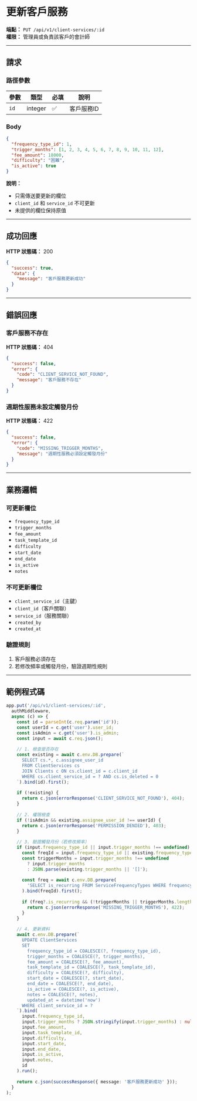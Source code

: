# 更新客戶服務

**端點：** `PUT /api/v1/client-services/:id`  
**權限：** 管理員或負責該客戶的會計師

---

## 請求

### 路徑參數
| 參數 | 類型 | 必填 | 說明 |
|-----|------|------|------|
| `id` | integer | ✅ | 客戶服務ID |

### Body
```json
{
  "frequency_type_id": 1,
  "trigger_months": [1, 2, 3, 4, 5, 6, 7, 8, 9, 10, 11, 12],
  "fee_amount": 18000,
  "difficulty": "困難",
  "is_active": true
}
```

**說明：**
- 只需傳送要更新的欄位
- `client_id` 和 `service_id` 不可更新
- 未提供的欄位保持原值

---

## 成功回應

**HTTP 狀態碼：** 200

```json
{
  "success": true,
  "data": {
    "message": "客戶服務更新成功"
  }
}
```

---

## 錯誤回應

### 客戶服務不存在
**HTTP 狀態碼：** 404
```json
{
  "success": false,
  "error": {
    "code": "CLIENT_SERVICE_NOT_FOUND",
    "message": "客戶服務不存在"
  }
}
```

### 週期性服務未設定觸發月份
**HTTP 狀態碼：** 422
```json
{
  "success": false,
  "error": {
    "code": "MISSING_TRIGGER_MONTHS",
    "message": "週期性服務必須設定觸發月份"
  }
}
```

---

## 業務邏輯

### 可更新欄位
- `frequency_type_id`
- `trigger_months`
- `fee_amount`
- `task_template_id`
- `difficulty`
- `start_date`
- `end_date`
- `is_active`
- `notes`

### 不可更新欄位
- `client_service_id`（主鍵）
- `client_id`（客戶關聯）
- `service_id`（服務關聯）
- `created_by`
- `created_at`

### 驗證規則
1. 客戶服務必須存在
2. 若修改頻率或觸發月份，驗證週期性規則

---

## 範例程式碼

```typescript
app.put('/api/v1/client-services/:id', 
  authMiddleware,
  async (c) => {
    const id = parseInt(c.req.param('id'));
    const userId = c.get('user').user_id;
    const isAdmin = c.get('user').is_admin;
    const input = await c.req.json();
    
    // 1. 檢查是否存在
    const existing = await c.env.DB.prepare(`
      SELECT cs.*, c.assignee_user_id
      FROM ClientServices cs
      JOIN Clients c ON cs.client_id = c.client_id
      WHERE cs.client_service_id = ? AND cs.is_deleted = 0
    `).bind(id).first();
    
    if (!existing) {
      return c.json(errorResponse('CLIENT_SERVICE_NOT_FOUND'), 404);
    }
    
    // 2. 權限檢查
    if (!isAdmin && existing.assignee_user_id !== userId) {
      return c.json(errorResponse('PERMISSION_DENIED'), 403);
    }
    
    // 3. 驗證觸發月份（若修改頻率）
    if (input.frequency_type_id || input.trigger_months !== undefined) {
      const freqId = input.frequency_type_id || existing.frequency_type_id;
      const triggerMonths = input.trigger_months !== undefined 
        ? input.trigger_months 
        : JSON.parse(existing.trigger_months || '[]');
      
      const freq = await c.env.DB.prepare(
        'SELECT is_recurring FROM ServiceFrequencyTypes WHERE frequency_type_id = ?'
      ).bind(freqId).first();
      
      if (freq?.is_recurring && (!triggerMonths || triggerMonths.length === 0)) {
        return c.json(errorResponse('MISSING_TRIGGER_MONTHS'), 422);
      }
    }
    
    // 4. 更新資料
    await c.env.DB.prepare(`
      UPDATE ClientServices 
      SET 
        frequency_type_id = COALESCE(?, frequency_type_id),
        trigger_months = COALESCE(?, trigger_months),
        fee_amount = COALESCE(?, fee_amount),
        task_template_id = COALESCE(?, task_template_id),
        difficulty = COALESCE(?, difficulty),
        start_date = COALESCE(?, start_date),
        end_date = COALESCE(?, end_date),
        is_active = COALESCE(?, is_active),
        notes = COALESCE(?, notes),
        updated_at = datetime('now')
      WHERE client_service_id = ?
    `).bind(
      input.frequency_type_id,
      input.trigger_months ? JSON.stringify(input.trigger_months) : null,
      input.fee_amount,
      input.task_template_id,
      input.difficulty,
      input.start_date,
      input.end_date,
      input.is_active,
      input.notes,
      id
    ).run();
    
    return c.json(successResponse({ message: '客戶服務更新成功' }));
  }
);
```


